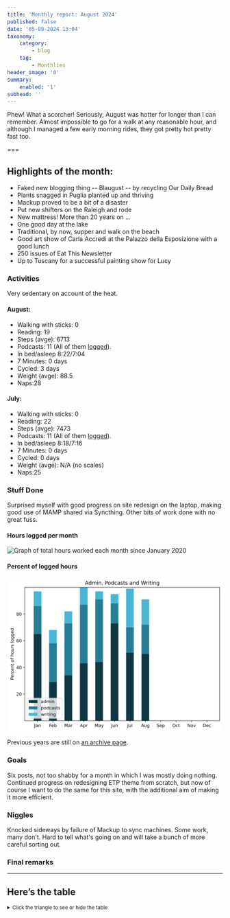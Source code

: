 ```yaml
---
title: 'Monthly report: August 2024'
published: false
date: '05-09-2024 13:04'
taxonomy:
    category:
        - blog
    tag:
        - Monthlies
header_image: '0'
summary:
    enabled: '1'
subhead: ''
---
```


Phew! What a scorcher! Seriously, August was hotter for longer than I can remember. Almost impossible to go for a walk at any reasonable hour, and although I managed a few early morning rides, they got pretty hot pretty fast too.

===

## Highlights of the month:

- Faked new blogging thing -- Blaugust -- by recycling Our Daily Bread
- Plants snagged in Puglia planted up and thriving
- Mackup proved to be a bit of a disaster
- Put new shifters on the Raleigh and rode
- New mattress! More than 20 years on ... 
- One good day at the lake
- Traditional, by now, supper and walk on the beach
- Good art show of Carla Accredi at the Palazzo della Esposizione with a good lunch
- 250 issues of Eat This Newsletter
- Up to Tuscany for a successful painting show for Lucy

### Activities

Very sedentary on account of the heat.

#### August: 
* Walking with sticks: 0
* Reading: 19
* Steps (avge): 6713
* Podcasts: 11 (All of them [logged](https://www.jeremycherfas.net/stream/)).
* In bed/asleep 8:22/7:04
* 7 Minutes: 0 days
* Cycled: 3 days
* Weight (avge): 88.5
* Naps:28

#### July: 
* Walking with sticks: 0
* Reading: 22
* Steps (avge): 7473
* Podcasts: 11 (All of them [logged](https://www.jeremycherfas.net/stream/)).
* In bed/asleep 8:18/7:16
* 7 Minutes: 0 days
* Cycled: 0 days
* Weight (avge): N/A (no scales)
* Naps:25

### Stuff Done

Surprised myself with good progress on site redesign on the laptop, making good use of MAMP shared via Syncthing. Other bits of work done with no great fuss.

#### Hours logged per month

![Graph of total hours worked each month since January 2020](hours-logged-2020-2024-07.svg)

#### Percent of logged hours

![Percentage of hours logged for Admin, Podcasts and Writing](percents-2024.svg)

Previous years are still on [an archive page](https://jeremycherfas.net/blog/working-life).

### Goals

Six posts, not too shabby for a month in which I was mostly doing nothing. Continued progress on redesigning ETP theme from scratch, but now of course I want to do the same for this site, with the additional aim of making it more efficient.

### Niggles

Knocked sideways by failure of Mackup to sync machines. Some work, many don't. Hard to tell what's going on and will take a bunch of more careful sorting out.

### Final remarks


----

## Here’s the table
<details>
<summary style="font-size: smaller;">Click the triangle to see or hide the table</summary>
<table class="worktable">
<thead>
<tr>
<th style="text-align: right;" class="bigrow">Month</th>
<th style="text-align: center;" class="bigrow">Total</th>
<th style="text-align: center;" class="smallrow">Daily</th>
<th style="text-align: center;"class="smallrow">Admin %</th>
<th style="text-align: center;"class="smallrow">ETP %</th>
<th style="text-align: center;"class="smallrow">Writing %</th>
<th style="text-align: center;"class="smallrow">Other %</th>
</tr>
</thead>
<tbody>
<tr>
<td style="text-align: right;">08</td>
<td style="text-align: center;">130.1</td>
<td style="text-align: center;">4.20</td>
<td style="text-align: center;">50</td>
<td style="text-align: center;">22</td>
<td style="text-align: center;">19</td>
<td style="text-align: center;">9</td>
</tr>

<tr>
<td style="text-align: right;">07</td>
<td style="text-align: center;">64.4</td>
<td style="text-align: center;">2.08</td>
<td style="text-align: center;">51</td>
<td style="text-align: center;">19</td>
<td style="text-align: center;">29</td>
<td style="text-align: center;">1</td>
</tr>
<tr>
<td style="text-align: right;">06</td>
<td style="text-align: center;">160.7</td>
<td style="text-align: center;">5.35</td>
<td style="text-align: center;">73</td>
<td style="text-align: center;">15</td>
<td style="text-align: center;">7</td>
<td style="text-align: center;">5</td>
</tr>
<tr>
<td style="text-align: right;">05</td>
<td style="text-align: center;">70.9</td>
<td style="text-align: center;">2.29</td>
<td style="text-align: center;">44</td>
<td style="text-align: center;">47</td>
<td style="text-align: center;">6</td>
<td style="text-align: center;">3</td>
</tr>
<tr>
<td style="text-align: right;">04</td>
<td style="text-align: center;">81.2</td>
<td style="text-align: center;">2.71</td>
<td style="text-align: center;">43</td>
<td style="text-align: center;">44</td>
<td style="text-align: center;">13</td>
<td style="text-align: center;">0</td>
</tr>
<tr>
<td style="text-align: right;">03</td>
<td style="text-align: center;">133.6</td>
<td style="text-align: center;">4.75</td>
<td style="text-align: center;">34</td>
<td style="text-align: center;">39</td>
<td style="text-align: center;">18</td>
<td style="text-align: center;">9</td>
</tr>
<tr>
<td style="text-align: right;">02</td>
<td style="text-align: center;">64.7</td>
<td style="text-align: center;">4.7</td>
<td style="text-align: center;">53</td>
<td style="text-align: center;">29</td>
<td style="text-align: center;">10</td>
<td style="text-align: center;">5</td>
</tr>
<tr>
<td style="text-align: right;">2024-01</td>
<td style="text-align: center;">56.75</td>
<td style="text-align: center;">4.0</td>
<td style="text-align: center;">65</td>
<td style="text-align: center;">21</td>
<td style="text-align: center;">11</td>
<td style="text-align: center;">3</td>
</tr>
</tbody>
</table>
</details>